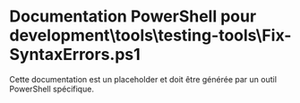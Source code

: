 # Documentation PowerShell pour development\tools\testing-tools\Fix-SyntaxErrors.ps1

Cette documentation est un placeholder et doit être générée par un outil PowerShell spécifique.
